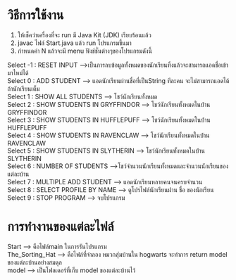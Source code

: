 # วิธีการใช้งาน
1. ให้เช็คว่าเครื่องที่จะ run มี Java Kit (JDK) เรียบร้อนแล้ว<br>
2. javac ไฟล์ Start.java แล้ว run โปรแกรมขึ้นมา<br>
3. กำหนดค่า N แล้วจะมี menu ฟังช์ชั่นต่างๆของโปรแกรมดังนี้<br>

Select -1 : RESET INPUT   -->เป็นการลบข้อมูลทั้งหมดของนักเรียนทิ้งแล้วจะสามารถแอดชื่อเข้ามาไหม่ได้<br>
Select  0 : ADD STUDENT   --> แอดนักเรียนผ่านชื่อที่เป็นString ทีละคน จะไม่สามารถแอดได้ถ้านักเรียนเต็ม<br>
Select  1 : SHOW ALL STUDENTS --> โชว์นักเรียนทั้งหมด<br>
Select  2 : SHOW STUDENTS IN GRYFFINDOR  --> โชว์นักเรียนทั้งหมดในบ้่าน GRYFFINDOR<br>
Select  3 : SHOW STUDENTS IN HUFFLEPUFF  --> โชว์นักเรียนทั้งหมดในบ้่าน HUFFLEPUFF<br>
Select  4 : SHOW STUDENTS IN RAVENCLAW  --> โชว์นักเรียนทั้งหมดในบ้่าน RAVENCLAW<br>
Select  5 : SHOW STUDENTS IN SLYTHERIN  --> โชว์นักเรียนทั้งหมดในบ้่าน SLYTHERIN<br>
Select  6 : NUMBER OF STUDENTS  -->โชว์จำนวนนักเรียนทั้งหมดและจำนวนนักเรียนของแต่ละบ้าน<br>
Select  7 : MULTIPLE ADD STUDENT  --> แอดนักเรียนหลายคนจนครบจำนวน<br>
Select  8 : SELECT PROFILE BY NAME --> ดูโปรไฟล์นักเรียนผ่่าน ชื่อ ของนักเรียน<br>
Select  9 : STOP PROGRAM --> จบโปรแกรม<br>


# การทำงานของแต่ละไฟล์

Start  --> คือไฟล์main ในการรันโปรแกรม<br>
The_Sorting_Hat --> คือไฟล์ที่จำลอง หมวกสุ่มบ้านใน hogwarts จะทำการ return model ของแต่ละบ้านอย่างสมดุล<br>
model --> เป็นโฟลเดอร์ที่เก็บ model ของแต่ละบ้านไว้<br>
